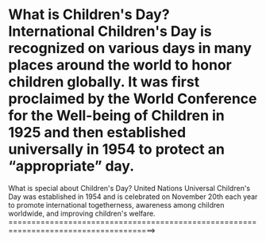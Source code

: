 What is Children's Day?
International Children's Day is recognized on various days in many places around the world to honor children globally. It was first proclaimed by the World Conference for the Well-being of Children in 1925 and then established universally in 1954 to protect an “appropriate” day.
=======================================================================================
What is special about Children's Day?
United Nations Universal Children's Day was established in 1954 and is celebrated on November 20th each year to promote international togetherness, awareness among children worldwide, and improving children's welfare.
======================================================================================>
